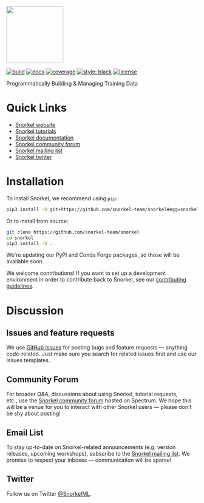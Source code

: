 <img src="figs/logo_01.png" width="150"/>

[![build](https://travis-ci.com/snorkel-team/snorkel.svg?branch=master)](https://travis-ci.com/snorkel-team/snorkel?branch=master)
[![docs](https://readthedocs.org/projects/snorkel/badge/?version=master)](https://snorkel.readthedocs.io/en/master)
[![coverage](https://codecov.io/gh/snorkel-team/snorkel/branch/master/graph/badge.svg)](https://codecov.io/gh/snorkel-team/snorkel/branch/master)
[![style: black](https://img.shields.io/badge/code%20style-black-000000.svg)](https://github.com/python/black)
[![license](https://img.shields.io/badge/License-Apache%202.0-blue.svg)](https://opensource.org/licenses/Apache-2.0)

Programmatically Building & Managing Training Data 

# Quick Links
* [Snorkel website](http://snorkel.org)
* [Snorkel tutorials](https://github.com/snorkel-team/snorkel-tutorials)
* [Snorkel documentation](https://snorkel.readthedocs.io/en/master/)
* [Snorkel community forum](https://spectrum.chat/snorkel)
* [Snorkel mailing list](https://groups.google.com/forum/#!forum/snorkel-ml)
* [Snorkel twitter](https://twitter.com/SnorkelML)

# Installation

To install Snorkel, we recommend using `pip`:

```bash
pip3 install -U git+https://github.com/snorkel-team/snorkel#egg=snorkel
```

Or to install from source:

```bash
git clone https://github.com/snorkel-team/snorkel
cd snorkel
pip3 install -U .
```

We're updating our PyPi and Conda Forge packages, so those will be available soon.

We welcome contributions! 
If you want to set up a development environment in order to contribute back to Snorkel,
see our [contributing guidelines](./CONTRIBUTING.md).

# Discussion

## Issues and feature requests
We use [GitHub Issues](https://github.com/snorkel-team/snorkel/issues) for posting bugs and feature requests — anything code-related.
Just make sure you search for related issues first and use our Issues templates.

## Community Forum
For broader Q&A, discussions about using Snorkel, tutorial requests, etc., use the [Snorkel community forum](https://spectrum.chat/snorkel) hosted on Spectrum.
We hope this will be a venue for you to interact with other Snorkel users — please don't be shy about posting!

## Email List
To stay up-to-date on Snorkel-related announcements (e.g. version releases, upcoming workshops), subscribe to the [Snorkel mailing list](https://groups.google.com/forum/#!forum/snorkel-ml). We promise to respect your inboxes — communication will be sparse!

## Twitter
Follow us on Twitter [@SnorkelML](https://twitter.com/SnorkelML).